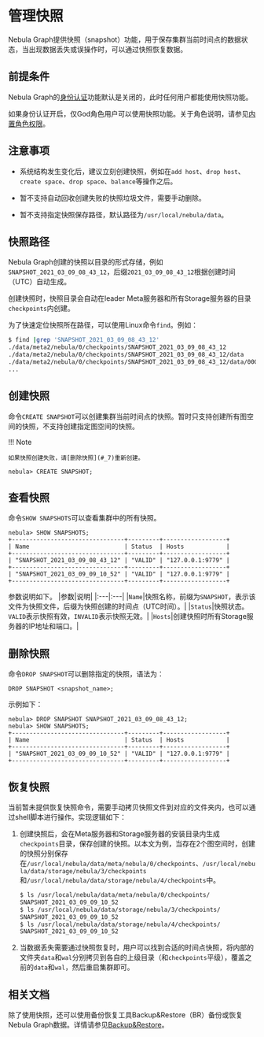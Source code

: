 # 管理快照

Nebula Graph提供快照（snapshot）功能，用于保存集群当前时间点的数据状态，当出现数据丢失或误操作时，可以通过快照恢复数据。

## 前提条件

Nebula Graph的[身份认证](1.authentication/1.authentication.md)功能默认是关闭的，此时任何用户都能使用快照功能。

如果身份认证开启，仅God角色用户可以使用快照功能。关于角色说明，请参见[内置角色权限](1.authentication/3.role-list.md)。

## 注意事项

- 系统结构发生变化后，建议立刻创建快照，例如在`add host`、`drop host`、`create space`、`drop space`、`balance`等操作之后。

- 暂不支持自动回收创建失败的快照垃圾文件，需要手动删除。

- 暂不支持指定快照保存路径，默认路径为`/usr/local/nebula/data`。

## 快照路径

Nebula Graph创建的快照以目录的形式存储，例如`SNAPSHOT_2021_03_09_08_43_12`，后缀`2021_03_09_08_43_12`根据创建时间（UTC）自动生成。

创建快照时，快照目录会自动在leader Meta服务器和所有Storage服务器的目录`checkpoints`内创建。

为了快速定位快照所在路径，可以使用Linux命令`find`。例如：

```bash
$ find |grep 'SNAPSHOT_2021_03_09_08_43_12'
./data/meta2/nebula/0/checkpoints/SNAPSHOT_2021_03_09_08_43_12
./data/meta2/nebula/0/checkpoints/SNAPSHOT_2021_03_09_08_43_12/data
./data/meta2/nebula/0/checkpoints/SNAPSHOT_2021_03_09_08_43_12/data/000081.sst
...
```

## 创建快照

命令`CREATE SNAPSHOT`可以创建集群当前时间点的快照。暂时只支持创建所有图空间的快照，不支持创建指定图空间的快照。

!!! Note

    如果快照创建失败，请[删除快照](#_7)重新创建。

```ngql
nebula> CREATE SNAPSHOT;
```

## 查看快照

命令`SHOW SNAPSHOTS`可以查看集群中的所有快照。

```ngql
nebula> SHOW SNAPSHOTS;
+--------------------------------+---------+------------------+
| Name                           | Status  | Hosts            |
+--------------------------------+---------+------------------+
| "SNAPSHOT_2021_03_09_08_43_12" | "VALID" | "127.0.0.1:9779" |
+--------------------------------+---------+------------------+
| "SNAPSHOT_2021_03_09_09_10_52" | "VALID" | "127.0.0.1:9779" |
+--------------------------------+---------+------------------+
```

参数说明如下。
|参数|说明|
|:---|:---|
|`Name`|快照名称，前缀为`SNAPSHOT`，表示该文件为快照文件，后缀为快照创建的时间点（UTC时间）。|
|`Status`|快照状态。`VALID`表示快照有效，`INVALID`表示快照无效。|
|`Hosts`|创建快照时所有Storage服务器的IP地址和端口。|

## 删除快照

命令`DROP SNAPSHOT`可以删除指定的快照，语法为：

```ngql
DROP SNAPSHOT <snapshot_name>;
```

示例如下：

```ngql
nebula> DROP SNAPSHOT SNAPSHOT_2021_03_09_08_43_12;
nebula> SHOW SNAPSHOTS;
+--------------------------------+---------+------------------+
| Name                           | Status  | Hosts            |
+--------------------------------+---------+------------------+
| "SNAPSHOT_2021_03_09_09_10_52" | "VALID" | "127.0.0.1:9779" |
+--------------------------------+---------+------------------+
```

## 恢复快照

当前暂未提供恢复快照命令，需要手动拷贝快照文件到对应的文件夹内，也可以通过shell脚本进行操作。实现逻辑如下：

1. 创建快照后，会在Meta服务器和Storage服务器的安装目录内生成`checkpoints`目录，保存创建的快照。以本文为例，当存在2个图空间时，创建的快照分别保存在`/usr/local/nebula/data/meta/nebula/0/checkpoints`、`/usr/local/nebula/data/storage/nebula/3/checkpoints`和`/usr/local/nebula/data/storage/nebula/4/checkpoints`中。

    ```bash
    $ ls /usr/local/nebula/data/meta/nebula/0/checkpoints/
    SNAPSHOT_2021_03_09_09_10_52
    $ ls /usr/local/nebula/data/storage/nebula/3/checkpoints/
    SNAPSHOT_2021_03_09_09_10_52
    $ ls /usr/local/nebula/data/storage/nebula/4/checkpoints/
    SNAPSHOT_2021_03_09_09_10_52
    ```

2. 当数据丢失需要通过快照恢复时，用户可以找到合适的时间点快照，将内部的文件夹`data`和`wal`分别拷贝到各自的上级目录（和`checkpoints`平级），覆盖之前的`data`和`wal`，然后重启集群即可。

## 相关文档

除了使用快照，还可以使用备份恢复工具Backup&Restore（BR）备份或恢复Nebula Graph数据。详情请参见[Backup&Restore](2.backup-restore/1.what-is-br.md)。